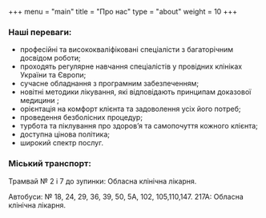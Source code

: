 +++
menu = "main"
title = "Про нас"
type = "about"
weight = 10
+++

###	Hаші переваги:
- професійні та висококваліфіковані спеціалісти з багаторічним досвідом роботи;
- проходять регулярне навчання спеціалістів у провідних клініках України та Європи;
- сучасне обладнання з програмним забезпеченням; 
- новітні методики лікування, які відповідають принципам доказової медицини ;
- орієнтація на комфорт клієнта та задоволення усіх його потреб;
- проведення безболісних процедур;
- турбота та піклування про здоров’я та самопочуття кожного клієнта;
- доступна цінова політика;
- широкий спектр послуг.

### Міський транспорт:

Трамвай № 2 і 7 до зупинки: Обласна клінічна лікарня.
 
Автобуси: № 18, 24, 29, 36, 39, 50, 5А, 102, 105,110,147. 217А: Обласна клінічна лікарня.
